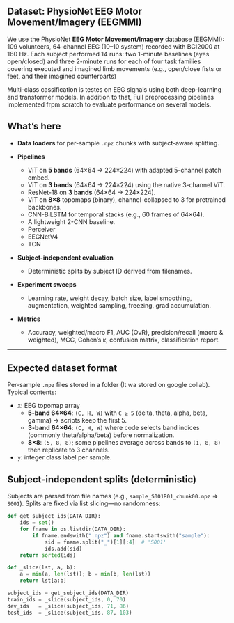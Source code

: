 ## Dataset: PhysioNet EEG Motor Movement/Imagery (EEGMMI)

We use the PhysioNet **EEG Motor Movement/Imagery** database (EEGMMI): 109 volunteers, 64-channel EEG (10–10 system) recorded with BCI2000 at 160 Hz. Each subject performed 14 runs: two 1-minute baselines (eyes open/closed) and three 2-minute runs for each of four task families covering executed and imagined limb movements (e.g., open/close fists or feet, and their imagined counterparts)

Multi-class cassification is testes on EEG signals using both deep-learning and transformer models. In addition to that, Full preprocessing pipelines implemented frpm scratch to evaluate performance on several models.

## What’s here

- **Data loaders** for per-sample `.npz` chunks with subject-aware splitting.
- **Pipelines**
  - ViT on **5 bands** (64×64 → 224×224) with adapted 5-channel patch embed.
  - ViT on **3 bands** (64×64 → 224×224) using the native 3-channel ViT.
  - ResNet-18 on **3 bands** (64×64 → 224×224).
  - ViT on **8×8** topomaps (binary), channel-collapsed to 3 for pretrained backbones.
  - CNN-BiLSTM for temporal stacks (e.g., 60 frames of 64×64).
  - A lightweight 2-CNN baseline.
  - Perceiver
  - EEGNetV4
  - TCN

- **Subject-independent evaluation**
  - Deterministic splits by subject ID derived from filenames.
- **Experiment sweeps**
  - Learning rate, weight decay, batch size, label smoothing, augmentation, weighted sampling, freezing, grad accumulation.
- **Metrics**
  - Accuracy, weighted/macro F1, AUC (OvR), precision/recall (macro & weighted), MCC, Cohen’s κ, confusion matrix, classification report.

---

## Expected dataset format

Per-sample `.npz` files stored in a folder (It wa stored on google collab). Typical contents:

- `X`: EEG topomap array
  - **5-band 64×64**: `(C, H, W)` with `C ≥ 5` (delta, theta, alpha, beta, gamma) → scripts keep the first 5.
  - **3-band 64×64**: `(C, H, W)` where code selects band indices (commonly theta/alpha/beta) before normalization.
  - **8×8**: `(5, 8, 8)`; some pipelines average across bands to `(1, 8, 8)` then replicate to 3 channels.
- `y`: integer class label per sample.


## Subject-independent splits (deterministic)

Subjects are parsed from file names (e.g., `sample_S001R01_chunk00.npz`  => `S001`). Splits are fixed via list slicing—no randomness:

```python
def get_subject_ids(DATA_DIR):
    ids = set()
    for fname in os.listdir(DATA_DIR):
        if fname.endswith(".npz") and fname.startswith("sample"):
            sid = fname.split("_")[1][:4]  # 'S001'
            ids.add(sid)
    return sorted(ids)

def _slice(lst, a, b):
    a = min(a, len(lst)); b = min(b, len(lst))
    return lst[a:b]

subject_ids = get_subject_ids(DATA_DIR)
train_ids = _slice(subject_ids, 0, 70)
dev_ids   = _slice(subject_ids, 71, 86)
test_ids  = _slice(subject_ids, 87, 103)
